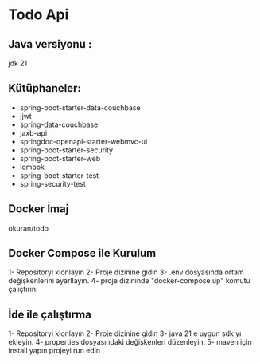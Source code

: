 # Todo Api

## Java versiyonu :

jdk 21

## Kütüphaneler:

- spring-boot-starter-data-couchbase
- jjwt
- spring-data-couchbase
- jaxb-api
- springdoc-openapi-starter-webmvc-ui
- spring-boot-starter-security
- spring-boot-starter-web
- lombok
- spring-boot-starter-test
- spring-security-test

## Docker İmaj

okuran/todo

## Docker Compose ile Kurulum

1- Repositoryi klonlayın
2- Proje dizinine gidin
3- .env dosyasında ortam değişkenlerini ayarllayın.
4- proje dizininde "docker-compose up" komutu çalıştırın.

## İde ile çalıştırma

1- Repositoryi klonlayın
2- Proje dizinine gidin
3- java 21 e uygun sdk yı ekleyin.
4- properties dosyasındaki değişkenleri düzenleyin.
5- maven için install yapın
  projeyi run edin
